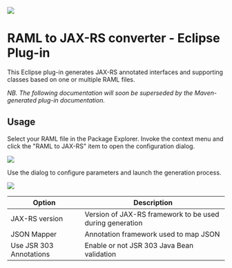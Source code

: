 ![](http://raml.org/images/logo.png)

# RAML to JAX-RS converter - Eclipse Plug-in

This Eclipse plug-in generates JAX-RS annotated interfaces and supporting classes based on one or multiple RAML files.

_NB. The following documentation will soon be superseded by the Maven-generated plug-in documentation._

## Usage

Select your RAML file in the Package Explorer. Invoke the context menu and click the "RAML to JAX-RS" item to open the configuration dialog.

![](/raml-to-JAX-RS/eclipse-plugin/doc/popup.png)

Use the dialog to configure parameters and launch the generation process.

![](/raml-to-JAX-RS/eclipse-plugin/doc/dialog.png)

| Option      | Description   |
| -------------- |-------------| 
| JAX-RS version | Version of JAX-RS framework to be used during generation |
| JSON Mapper    | Annotation framework used to map JSON      |
| Use JSR 303 Annotations   | Enable or not JSR 303 Java Bean validation    |
